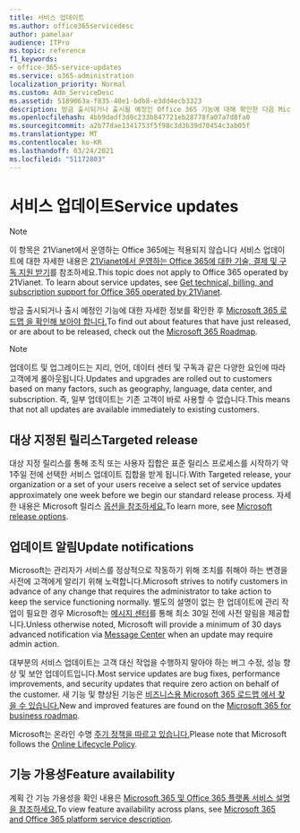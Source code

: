 ```yaml
---
title: 서비스 업데이트
ms.author: office365servicedesc
author: pamelaar
audience: ITPro
ms.topic: reference
f1_keywords:
- office-365-service-updates
ms.service: o365-administration
localization_priority: Normal
ms.custom: Adm_ServiceDesc
ms.assetid: 5189063a-f835-40e1-bdb8-e3dd4ecb3323
description: 방금 출시되거나 출시될 예정인 Office 365 기능에 대해 확인한 다음 Microsoft 365 로드맵을 확인해 보아야 합니다.
ms.openlocfilehash: 4bb9dadf3d0c233b847721eb28778fa07a7d8fa0
ms.sourcegitcommit: a2b77dae1341753f5f98c3d3b39d70454c3ab05f
ms.translationtype: MT
ms.contentlocale: ko-KR
ms.lasthandoff: 03/24/2021
ms.locfileid: "51172803"
---
```

# <a name="service-updates"></a><span data-ttu-id="0507b-103">서비스 업데이트</span><span class="sxs-lookup"><span data-stu-id="0507b-103">Service updates</span></span>

> [!NOTE]
> <span data-ttu-id="0507b-p101">이 항목은 21Vianet에서 운영하는 Office 365에는 적용되지 않습니다 서비스 업데이트에 대한 자세한 내용은 [21Vianet에서 운영하는 Office 365에 대한 기술, 결제 및 구독 지원 받기](/microsoft-365/admin/contact-support-for-business-products)를 참조하세요.</span><span class="sxs-lookup"><span data-stu-id="0507b-p101">This topic does not apply to Office 365 operated by 21Vianet. To learn about service updates, see [Get technical, billing, and subscription support for Office 365 operated by 21Vianet](/microsoft-365/admin/contact-support-for-business-products).</span></span> 
  
<span data-ttu-id="0507b-106">방금 출시되거나 출시 예정인 기능에 대한 자세한 정보를 확인한 후 [Microsoft 365 로드맵 을 확인해 보아야 합니다.](https://go.microsoft.com/fwlink/?LinkId=509914)</span><span class="sxs-lookup"><span data-stu-id="0507b-106">To find out about features that have just released, or are about to be released, check out the [Microsoft 365 Roadmap](https://go.microsoft.com/fwlink/?LinkId=509914).</span></span>
  
> [!NOTE]
> <span data-ttu-id="0507b-107">업데이트 및 업그레이드는 지리, 언어, 데이터 센터 및 구독과 같은 다양한 요인에 따라 고객에게 롤아웃됩니다.</span><span class="sxs-lookup"><span data-stu-id="0507b-107">Updates and upgrades are rolled out to customers based on many factors, such as geography, language, data center, and subscription.</span></span> <span data-ttu-id="0507b-108">즉, 일부 업데이트는 기존 고객이 바로 사용할 수 없습니다.</span><span class="sxs-lookup"><span data-stu-id="0507b-108">This means that not all updates are available immediately to existing customers.</span></span> 
  
## <a name="targeted-release"></a><span data-ttu-id="0507b-109">대상 지정된 릴리스</span><span class="sxs-lookup"><span data-stu-id="0507b-109">Targeted release</span></span>

<span data-ttu-id="0507b-110">대상 지정 릴리스를 통해 조직 또는 사용자 집합은 표준 릴리스 프로세스를 시작하기 약 1주일 전에 선택한 서비스 업데이트 집합을 받게 됩니다.</span><span class="sxs-lookup"><span data-stu-id="0507b-110">With Targeted release, your organization or a set of your users receive a select set of service updates approximately one week before we begin our standard release process.</span></span> <span data-ttu-id="0507b-111">자세한 내용은 Microsoft 릴리스 [옵션을 참조하세요.](/office365/admin/manage/release-options-in-office-365)</span><span class="sxs-lookup"><span data-stu-id="0507b-111">To learn more, see [Microsoft release options](/office365/admin/manage/release-options-in-office-365).</span></span> 
  
## <a name="update-notifications"></a><span data-ttu-id="0507b-112">업데이트 알림</span><span class="sxs-lookup"><span data-stu-id="0507b-112">Update notifications</span></span>

<span data-ttu-id="0507b-113">Microsoft는 관리자가 서비스를 정상적으로 작동하기 위해 조치를 취해야 하는 변경을 사전에 고객에게 알리기 위해 노력합니다.</span><span class="sxs-lookup"><span data-stu-id="0507b-113">Microsoft strives to notify customers in advance of any change that requires the administrator to take action to keep the service functioning normally.</span></span> <span data-ttu-id="0507b-114">별도의 설명이 없는 한 업데이트에 관리 작업이 필요한 경우 Microsoft는 [메시지 센터](/office365/admin/manage/message-center)를 통해 최소 30일 전에 사전 알림을 제공합니다.</span><span class="sxs-lookup"><span data-stu-id="0507b-114">Unless otherwise noted, Microsoft will provide a minimum of 30 days advanced notification via [Message Center](/office365/admin/manage/message-center) when an update may require admin action.</span></span> 
  
<span data-ttu-id="0507b-115">대부분의 서비스 업데이트는 고객 대신 작업을 수행하지 말아야 하는 버그 수정, 성능 향상 및 보안 업데이트입니다.</span><span class="sxs-lookup"><span data-stu-id="0507b-115">Most service updates are bug fixes, performance improvements, and security updates that require zero action on behalf of the customer.</span></span> <span data-ttu-id="0507b-116">새 기능 및 향상된 기능은 [비즈니스용 Microsoft 365 로드맵 에서 찾을 수 있습니다.](https://roadmap.office.com/)</span><span class="sxs-lookup"><span data-stu-id="0507b-116">New and improved features are found on the [Microsoft 365 for business roadmap](https://roadmap.office.com/).</span></span>
  
<span data-ttu-id="0507b-117">Microsoft는 온라인 수명 [주기 정책을 따르고 있습니다.](https://support.microsoft.com/lifecycle#gp/osslpolicy)</span><span class="sxs-lookup"><span data-stu-id="0507b-117">Please note that Microsoft follows the [Online Lifecycle Policy](https://support.microsoft.com/lifecycle#gp/osslpolicy).</span></span>
  
## <a name="feature-availability"></a><span data-ttu-id="0507b-118">기능 가용성</span><span class="sxs-lookup"><span data-stu-id="0507b-118">Feature availability</span></span>

<span data-ttu-id="0507b-119">계획 간 기능 가용성을 확인 내용은 [Microsoft 365 및 Office 365 플랫폼 서비스 설명을 참조하세요.](office-365-platform-service-description.md)</span><span class="sxs-lookup"><span data-stu-id="0507b-119">To view feature availability across plans, see [Microsoft 365 and Office 365 platform service description](office-365-platform-service-description.md).</span></span>
